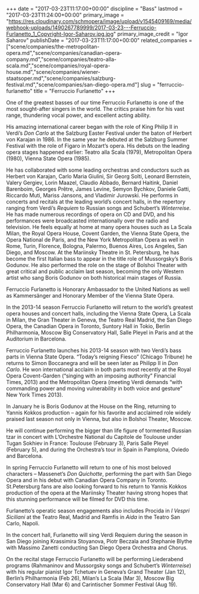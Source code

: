 +++
date = "2017-03-23T11:17:00+00:00"
discipline = "Bass"
lastmod = "2017-03-23T11:24:00+00:00"
primary_image = "https://res.cloudinary.com/schmopera/image/upload/v1545409169/media/webhook-uploads/1490267789999/2017-03-23---Ferruccio-Furlanetto_1_Copyright-Igor-Saharov.jpg.jpg"
primary_image_credit = "Igor Saharov"
publishDate = "2017-03-23T11:17:00+00:00"
related_companies = ["scene/companies/the-metropolitan-opera.md","scene/companies/canadian-opera-company.md","scene/companies/teatro-alla-scala.md","scene/companies/royal-opera-house.md","scene/companies/wiener-staatsoper.md","scene/companies/salzburg-festival.md","scene/companies/san-diego-opera.md"]
slug = "ferruccio-furlanetto"
title = "Ferruccio Furlanetto"
+++

One of the greatest basses of our time Ferruccio Furlanetto is one of the most sought-after singers in the world. The critics praise him for his vast range, thundering vocal power, and excellent acting ability.

His amazing international career began with the role of King Philip II in Verdi’s *Don Carlo* at the Salzburg Easter Festival under the baton of Herbert von Karajan in 1986. In the same year he debuted at the Salzburg Summer Festival with the role of Figaro in Mozart’s opera. His debuts on the leading opera stages happened earlier: Teatro alla Scala (1979), Metropolitan Opera (1980), Vienna State Opera (1985).

He has collaborated with some leading orchestras and conductors such as Herbert von Karajan, Carlo Maria Giulini, Sir Georg Solti, Leonard Bernstein, Valery Gergiev, Lorin Maazel, Claudio Abbado, Bernard Haitink, Daniel Barenboim, Georges Prêtre, James Levine, Semyon Bychkov, Daniele Gatti, Riccardo Muti, Mariss Jansons, and Vladimir Jurowski. He performs in concerts and recitals at the leading world’s concert halls, in the repertory ranging from Verdi’s *Requiem* to Russian songs and Schubert’s *Winterreise*. He has made numerous recordings of opera on CD and DVD, and his performances were broadcasted internationally over the radio and television. He feels equally at home at many opera houses such as La Scala Milan, the Royal Opera House, Covent Garden, the Vienna State Opera, the Opera National de Paris, and the New York Metropolitan Opera as well in Rome, Turin, Florence, Bologna, Palermo, Buenos Aires, Los Angeles, San Diego, and Moscow. At the Mariinsky Theatre in St. Petersburg, he has become the first Italian bass to appear in the title role of Mussorgsky’s Boris Godunov. He also performed the role on the stage of Bolshoi Theater with great critical and public acclaim last season, becoming the only Western artist who sang Boris Godunov on both historical main stages of Russia.

Ferruccio Furlanetto is Honorary Ambassador to the United Nations as well as Kammersänger and Honorary Member of the Vienna State Opera.

In the 2013-14 season Ferruccio Furlanetto will return to the world’s greatest opera houses and concert halls, including the Vienna State Opera, La Scala in Milan, the Gran Theater in Geneva, the Teatro Real Madrid, the San Diego Opera, the Canadian Opera in Toronto, Suntory Hall in Tokio, Berlin Philharmonia, Moscow Big Conservatory Hall, Salle Pleyel in Paris and at the Auditorium in Barcelona.

Ferruccio Furlanetto launches his 2013-14 season with two Verdi’s bass parts in Vienna State Opera. “Today’s reigning Fiesco” (Chicago Tribune) he returns to Simon Boccanegra and will be seen later as Philipp II in *Don Carlo*. He won international acclaim in both parts most recently at the Royal Opera Covent-Garden (“singing with an imposing authority” Financial Times, 2013) and the Metropolitan Opera (meeting Verdi demands “with commanding power and moving vulnerability in both voice and gesture” New York Times 2013).

In January he is Boris Godunov at the House on the Ring, returning to Yannis Kokkos production – again for his favorite and acclaimed role widely praised last season not only in Vienna, but also in Bolshoi Theater, Moscow.

He will continue performing the bigger than life figure of tormented Russian tzar in concert with L’Orchestre National du Capitole de Toulouse under Tugan Sokhiev in France: Toulouse (February 3), Paris Salle Pleyel (February 5), and during the Orchestra’s tour in Spain in Pamplona, Oviedo and Barcelona.

In spring Ferruccio Furlanetto will return to one of his most beloved characters – Massenet’s *Don Quichotte*, performing the part with San Diego Opera and in his debut with Canadian Opera Company in Toronto. St.Petersburg fans are also looking forward to his return to Yannis Kokkos production of the opera at the Mariinsky Theater having strong hopes that this stunning performance will be filmed for DVD this time.

Furlanetto’s operatic season engagements also includes Procida in *I Vespri Siciliani* at the Teatro Real, Madrid and Ramfis in *Aida* in the Teatro San Carlo, Napoli.

In the concert hall, Furlanetto will sing Verdi Requiem during the season in San Diego joining Krassimira Stoyanova, Piotr Beczala and Stephanie Blythe with Massimo Zanetti conducting San Diego Opera Orchestra and Chorus.

On the recital stage Ferruccio Furlanetto will be performing Liederabend programs (Rahmaninov and Mussorgsky songs and Schubert’s *Winterreise*) with his regular pianist Igor Tchetuev in Geneva’s Grand Theater (Jan 12), Berlin’s Philharmonia (Feb 26), Milan’s La Scala (Mar 3), Moscow Big Conservatory Hall (Mar 6) and Carintischer Sommer Festival (Aug 19).
